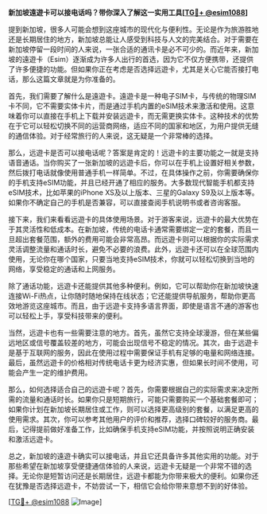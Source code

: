 **新加坡遠遊卡可以接电话吗？带你深入了解这一实用工具[[TG💪+ @esim1088](https://t.me/s/esim1088)]**

提到新加坡，很多人可能会想到这座城市的现代化与便利性。无论是作为旅游胜地还是长期居住的地方，新加坡总能让人感受到科技与人文的完美结合。对于需要在新加坡停留一段时间的人来说，一张合适的通讯卡是必不可少的。而近年来，新加坡的遠遊卡（Esim）逐渐成为许多人出行的首选，因为它不仅方便携带，还提供了许多便捷的功能。但如果你正在考虑是否选择远遊卡，尤其是关心它能否接打电话，那么这篇文章就是为你准备的。

首先，我们需要了解什么是遠遊卡。遠遊卡是一种电子SIM卡，与传统的物理SIM卡不同，它不需要实体卡片，而是通过手机内置的eSIM技术来激活和使用。这意味着你可以直接在手机上下载并安装远遊卡，而无需更换实体卡。这种技术的优势在于它可以轻松切换不同的运营商网络，适应不同的国家和地区，为用户提供无缝的通信体验。对于经常旅行的人来说，这无疑是一个非常棒的选择。

那么，远遊卡是否可以接电话呢？答案是肯定的！远遊卡的主要功能之一就是支持语音通话。当你购买了一张新加坡的远遊卡后，你可以在手机上设置好相关参数，然后拨打电话就像使用普通手机一样简单。不过，在具体操作之前，你需要确保你的手机支持eSIM功能，并且已经开通了相应的服务。大多数现代智能手机都支持eSIM技术，比如苹果的iPhone XS及以上版本、三星的Galaxy S9及以上版本等。如果你不确定自己的手机是否兼容，可以直接查阅手机说明书或者咨询客服。

接下来，我们来看看远遊卡的具体使用场景。对于游客来说，远遊卡的最大优势在于其灵活性和低成本。在新加坡，传统的电话卡通常需要绑定一定的套餐，而且一旦超出套餐范围，额外的费用可能会非常高昂。而远遊卡则可以根据你的实际需求灵活调整流量和通话时长，避免不必要的浪费。此外，远遊卡还可以在全球范围内使用，无论你在哪个国家，只要当地支持eSIM技术，你就可以轻松切换到当地的网络，享受稳定的通话和上网服务。

除了通话功能，远遊卡还能提供其他多种便利。例如，它可以帮助你在新加坡快速连接Wi-Fi热点，让你随时随地保持在线状态；它还能提供导航服务，帮助你更高效地游览这座城市。而且，由于远遊卡支持多语言界面，即使是语言不通的游客也可以轻松上手，享受科技带来的便利。

当然，远遊卡也有一些需要注意的地方。首先，虽然它支持全球漫游，但在某些偏远地区或信号覆盖较差的地方，可能会出现信号不稳定的情况。其次，由于远遊卡是基于互联网的服务，因此在使用过程中需要保证手机有足够的电量和网络连接。最后，虽然远遊卡的价格相对传统电话卡更为经济实惠，但如果长时间不使用，可能会产生一定的维护费用。

那么，如何选择适合自己的远遊卡呢？首先，你需要根据自己的实际需求来决定所需的流量和通话时长。如果你只是短期旅行，可能只需要购买一个基础套餐即可；如果你计划在新加坡长期居住或工作，则可以选择更高级别的套餐，以满足更高的使用需求。其次，你可以参考其他用户的评价和推荐，选择口碑较好的服务商。最后，记得提前做好准备工作，比如确保手机支持eSIM功能，并按照说明正确安装和激活远遊卡。

总之，新加坡的遠遊卡确实可以接电话，并且它还具备许多其他实用的功能。对于那些希望在新加坡享受便捷通信体验的人来说，远遊卡无疑是一个非常不错的选择。无论你是短暂访问还是长期居住，远遊卡都能为你带来极大的便利。如果你还在犹豫是否选择远遊卡，不妨尝试一下，相信它会给你带来意想不到的好体验。

[[TG💪+ @esim1088](https://t.me/s/esim1088) ![Image](https://i.postimg.cc/4NQfJmqS/Snipaste-2025-05-13-00-14-12.png)]